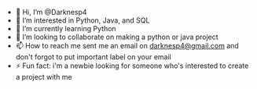 - 👋 Hi, I’m @Darknesp4
- 👀 I’m interested in Python, Java, and SQL
- 🌱 I’m currently learning Python
- 💞️ I’m looking to collaborate on making a python or java project
- 📫 How to reach me sent me an email on darknesp4@gmail.com and don't forgot to put important label on your email
- ⚡ Fun fact: i'm a newbie looking for someone who's interested to create a project with me

<!---
Darknesp4/Darknesp4 is a ✨ special ✨ repository because its `README.md` (this file) appears on your GitHub profile.
You can click the Preview link to take a look at your changes.
--->
